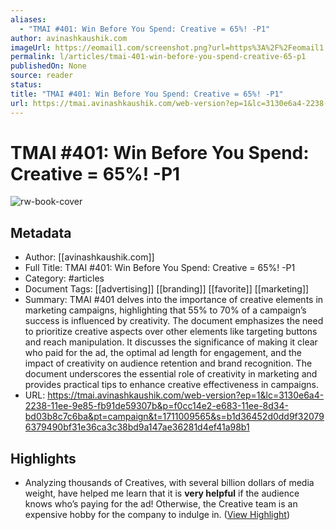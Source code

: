 ```yaml
---
aliases:
  - "TMAI #401: Win Before You Spend: Creative = 65%! -P1"
author: avinashkaushik.com
imageUrl: https://eomail1.com/screenshot.png?url=https%3A%2F%2Feomail1.com%2Fpreview%3Fp%3Df0cc14e2-e683-11ee-8d34-bd03b8c7c6ba%26pt%3Dcampaign%26t%3D1711010131%26cb%3D20231005%26s%3Daf15cce0509f65950286af08a31553ea66a47ef2a149b2e4ed1cf1dcf22eddad&viewport_width=1300&viewport_height=650&width=1300
permalink: l/articles/tmai-401-win-before-you-spend-creative-65-p1
publishedOn: None
source: reader
status: 
title: "TMAI #401: Win Before You Spend: Creative = 65%! -P1"
url: https://tmai.avinashkaushik.com/web-version?ep=1&lc=3130e6a4-2238-11ee-9e85-fb91de59307b&p=f0cc14e2-e683-11ee-8d34-bd03b8c7c6ba&pt=campaign&t=1711009565&s=b1d36452d0dd9f320796379490bf31e36ca3c38bd9a147ae36281d4ef41a98b1
---
```

# TMAI #401: Win Before You Spend: Creative = 65%! -P1

![rw-book-cover](https://eomail1.com/screenshot.png?url=https%3A%2F%2Feomail1.com%2Fpreview%3Fp%3Df0cc14e2-e683-11ee-8d34-bd03b8c7c6ba%26pt%3Dcampaign%26t%3D1711010131%26cb%3D20231005%26s%3Daf15cce0509f65950286af08a31553ea66a47ef2a149b2e4ed1cf1dcf22eddad&viewport_width=1300&viewport_height=650&width=1300)

## Metadata

- Author: [[avinashkaushik.com]]
- Full Title: TMAI #401: Win Before You Spend: Creative = 65%! -P1
- Category: #articles
- Document Tags: [[advertising]] [[branding]] [[favorite]] [[marketing]]
- Summary: TMAI #401 delves into the importance of creative elements in marketing campaigns, highlighting that 55% to 70% of a campaign’s success is influenced by creativity. The document emphasizes the need to prioritize creative aspects over other elements like targeting buttons and reach manipulation. It discusses the significance of making it clear who paid for the ad, the optimal ad length for engagement, and the impact of creativity on audience retention and brand recognition. The document underscores the essential role of creativity in marketing and provides practical tips to enhance creative effectiveness in campaigns.
- URL: https://tmai.avinashkaushik.com/web-version?ep=1&lc=3130e6a4-2238-11ee-9e85-fb91de59307b&p=f0cc14e2-e683-11ee-8d34-bd03b8c7c6ba&pt=campaign&t=1711009565&s=b1d36452d0dd9f320796379490bf31e36ca3c38bd9a147ae36281d4ef41a98b1

## Highlights

- Analyzing thousands of Creatives, with several billion dollars of media weight, have helped me learn that it is **very helpful** if the audience knows who’s paying for the ad!
  Otherwise, the Creative team is an expensive hobby for the company to indulge in. ([View Highlight](https://read.readwise.io/read/01hsgfr0cbn5f2f8q0zfwz98d7))

